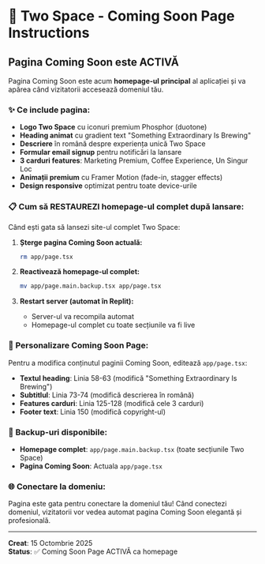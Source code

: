 # 🚀 Two Space - Coming Soon Page Instructions

## Pagina Coming Soon este ACTIVĂ

Pagina Coming Soon este acum **homepage-ul principal** al aplicației și va apărea când vizitatorii accesează domeniul tău.

### ✨ Ce include pagina:

- **Logo Two Space** cu iconuri premium Phosphor (duotone)
- **Heading animat** cu gradient text "Something Extraordinary Is Brewing"
- **Descriere** în română despre experiența unică Two Space
- **Formular email signup** pentru notificări la lansare
- **3 carduri features**: Marketing Premium, Coffee Experience, Un Singur Loc
- **Animații premium** cu Framer Motion (fade-in, stagger effects)
- **Design responsive** optimizat pentru toate device-urile

### 📋 Cum să RESTAUREZI homepage-ul complet după lansare:

Când ești gata să lansezi site-ul complet Two Space:

1. **Șterge pagina Coming Soon actuală:**
   ```bash
   rm app/page.tsx
   ```

2. **Reactivează homepage-ul complet:**
   ```bash
   mv app/page.main.backup.tsx app/page.tsx
   ```

3. **Restart server (automat în Replit):**
   - Server-ul va recompila automat
   - Homepage-ul complet cu toate secțiunile va fi live

### 🎨 Personalizare Coming Soon Page:

Pentru a modifica conținutul paginii Coming Soon, editează `app/page.tsx`:

- **Textul heading**: Linia 58-63 (modifică "Something Extraordinary Is Brewing")
- **Subtitlul**: Linia 73-74 (modifică descrierea în română)
- **Features carduri**: Linia 125-128 (modifică cele 3 carduri)
- **Footer text**: Linia 150 (modifică copyright-ul)

### 🔄 Backup-uri disponibile:

- **Homepage complet**: `app/page.main.backup.tsx` (toate secțiunile Two Space)
- **Pagina Coming Soon**: Actuala `app/page.tsx`

### 🌐 Conectare la domeniu:

Pagina este gata pentru conectare la domeniul tău! Când conectezi domeniul, vizitatorii vor vedea automat pagina Coming Soon elegantă și profesională.

---

**Creat**: 15 Octombrie 2025  
**Status**: ✅ Coming Soon Page ACTIVĂ ca homepage
